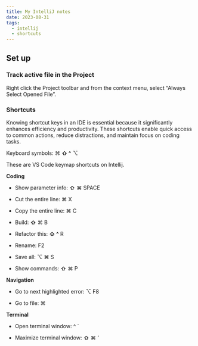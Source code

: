 ```yaml
---
title: My IntelliJ notes
date: 2023-08-31
tags:
  - intellij
  - shortcuts
---
```


## Set up

### Track active file in the Project

Right click the Project toolbar and from the context menu, select “Always Select Opened File”.

### Shortcuts

Knowing shortcut keys in an IDE is essential because it significantly enhances efficiency and productivity. These shortcuts enable quick access to common actions, reduce distractions, and maintain focus on coding tasks. 

Keyboard symbols: ⌘ **⇧ ^** ⌥

These are VS Code keymap shortcuts on Intellij.

**Coding**

- Show parameter info: **⇧** ⌘ SPACE

- Cut the entire line: ⌘ X

- Copy the entire line: ⌘ C

- Build: **⇧** ⌘ B

- Refactor this: **⇧ ^** R

- Rename: F2

- Save all:  ⌥ ⌘ S

- Show commands: **⇧** ⌘ P

**Navigation**

- Go to next highlighted error: ⌥ F8

- Go to file: ⌘

**Terminal**

- Open terminal window: ^ `

- Maximize terminal window: **⇧** ⌘ ‘

